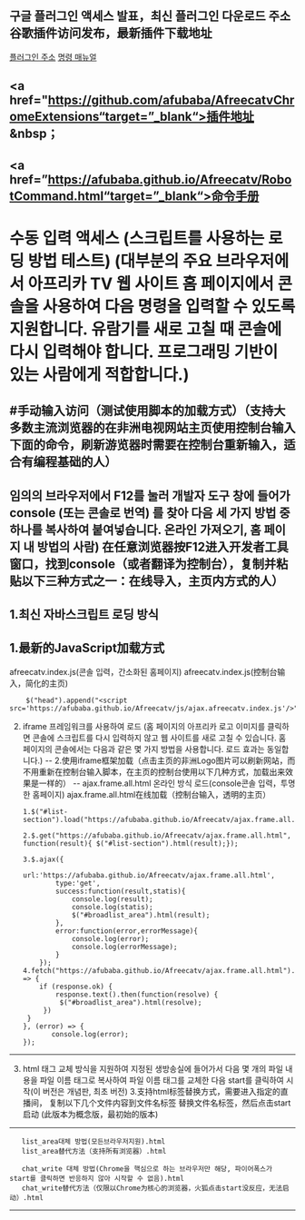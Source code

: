 구글 플러그인 액세스 발표，최신 플러그인 다운로드 주소
谷歌插件访问发布，最新插件下载地址
--
<a href="https://github.com/afubaba/AfreecatvChromeExtensions" target="_blank">플러그인 주소</a>&nbsp;<a href="https://afubaba.github.io/Afreecatv/RobotCommand.html" target="_blank">명령 매뉴얼</a>

<a href="https://github.com/afubaba/AfreecatvChromeExtensions“target=”_blank“>插件地址</a>&nbsp；
--
<a href=”https://afubaba.github.io/Afreecatv/RobotCommand.html“target=”_blank“>命令手册</a>
--
# 수동 입력 액세스 (스크립트를 사용하는 로딩 방법 테스트) (대부분의 주요 브라우저에서 아프리카 TV 웹 사이트 홈 페이지에서 콘솔을 사용하여 다음 명령을 입력할 수 있도록 지원합니다. 유람기를 새로 고칠 때 콘솔에 다시 입력해야 합니다. 프로그래밍 기반이 있는 사람에게 적합합니다.)
#手动输入访问（测试使用脚本的加载方式）（支持大多数主流浏览器的在非洲电视网站主页使用控制台输入下面的命令，刷新游览器时需要在控制台重新输入，适合有编程基础的人）
--
임의의 브라우저에서 F12를 눌러 개발자 도구 창에 들어가 console (또는 콘솔로 번역) 를 찾아 다음 세 가지 방법 중 하나를 복사하여 붙여넣습니다. 온라인 가져오기, 홈 페이지 내 방법의 사람)
在任意浏览器按F12进入开发者工具窗口，找到console（或者翻译为控制台），复制并粘贴以下三种方式之一：在线导入，主页内方式的人）
--
1.최신 자바스크립트 로딩 방식
--
1.最新的JavaScript加载方式
--     
afreecatv.index.js(콘솔 입력，간소화된 홈페이지)
afreecatv.index.js(控制台输入，简化的主页)

        $("head").append("<script src='https://afubaba.github.io/Afreecatv/js/ajax.afreecatv.index.js'/>");
       

2. iframe 프레임워크를 사용하여 로드 (홈 페이지의 아프리카 로고 이미지를 클릭하면 콘솔에 스크립트를 다시 입력하지 않고 웹 사이트를 새로 고칠 수 있습니다. 홈 페이지의 콘솔에서는 다음과 같은 몇 가지 방법을 사용합니다. 로드 효과는 동일합니다.)
--
2.使用iframe框架加载（点击主页的非洲Logo图片可以刷新网站，而不用重新在控制台输入脚本，在主页的控制台使用以下几种方式，加载出来效果是一样的）
--
ajax.frame.all.html 온라인 방식 로드(console콘솔 입력，투명한 홈페이지)
ajax.frame.all.html在线加载（控制台输入，透明的主页）
	
       1.$("#list-section").load("https://afubaba.github.io/Afreecatv/ajax.frame.all.html");

       2.$.get("https://afubaba.github.io/Afreecatv/ajax.frame.all.html", function(result){ $("#list-section").html(result);});

       3.$.ajax({
               url:'https://afubaba.github.io/Afreecatv/ajax.frame.all.html',
               type:'get',
               success:function(result,statis){
                   console.log(result);
                   console.log(statis);
                   $("#broadlist_area").html(result);
               },
               error:function(error,errorMessage){
                   console.log(error);
                   console.log(errorMessage);
               }
           });
       4.fetch("https://afubaba.github.io/Afreecatv/ajax.frame.all.html").then((response) => {
	       if (response.ok) {
		       response.text().then(function(resolve) {
			 	$("#broadlist_area").html(resolve);
			})
		}
       }, (error) => {
              console.log(error);
       });


------------------------------------------------------------------------------------------------------------------------

3. html 태그 교체 방식을 지원하여 지정된 생방송실에 들어가서 다음 몇 개의 파일 내용을 파일 이름 태그로 복사하여 파일 이름 태그를 교체한 다음 start를 클릭하여 시작(이 버전은 개념판, 최초 버전)
3.支持html标签替换方式，需要进入指定的直播间， 复制以下几个文件内容到文件名标签 替换文件名标签，然后点击start启动 (此版本为概念版，最初始的版本)
------------------------------------------------------------------------------------------------------------------------

       list_area대체 방법(모든브라우저지원).html
       list_area替代方法（支持所有浏览器）.html
       
       chat_write 대체 방법(Chrome을 핵심으로 하는 브라우저만 해당, 파이어폭스가 start를 클릭하면 반응하지 않아 시작할 수 없음).html
       chat_write替代方法（仅限以Chrome为核心的浏览器，火狐点击start没反应，无法启动）.html
 ------------------------------------------------------------------------------------------------------------------------       
